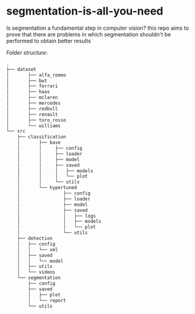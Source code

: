 # segmentation-is-all-you-need
Is segmentation a fundamental step in computer vision? this repo aims to prove that there are problems in which segmentation shouldn't be performed to obtain better results


_Folder structure_:

``` bash
.
├── dataset
│       ├── alfa_romeo
│       ├── bwt
│       ├── ferrari
│       ├── haas
│       ├── mclaren
│       ├── mercedes
│       ├── redbull
│       ├── renault
│       ├── toro_rosso
│       └── williams
└── src
    ├── classification
    │       ├── base
    │       │     ├── config
    │       │     ├── loader
    │       │     ├── model
    │       │     ├── saved
    │       │     │   ├── models
    │       │     │   └── plot
    │       │     └── utils
    │       └── hypertuned
    │                ├── config
    │                ├── loader
    │                ├── model
    │                ├── saved
    │                │   ├── logs
    │                │   ├── models
    │                │   └── plot
    │                └── utils
    ├── detection
    │   ├── config
    │   │   └── xml
    │   ├── saved
    │   │   └── model
    │   ├── utils
    │   └── videos
    └── segmentation
        ├── config
        ├── saved
        │   ├── plot
        │   └── report
        └── utils
```

